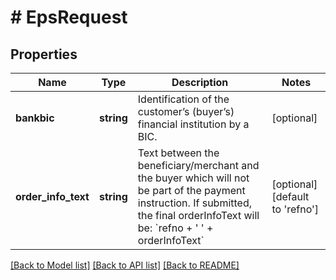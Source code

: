 # # EpsRequest

## Properties

Name | Type | Description | Notes
------------ | ------------- | ------------- | -------------
**bankbic** | **string** | Identification of the customer’s (buyer’s) financial institution by a BIC. | [optional]
**order_info_text** | **string** | Text between the beneficiary/merchant and the buyer which will not be part of the payment instruction. If submitted, the final orderInfoText will be: &#x60;refno + &#39; &#39; + orderInfoText&#x60; | [optional] [default to 'refno']

[[Back to Model list]](../../README.md#models) [[Back to API list]](../../README.md#endpoints) [[Back to README]](../../README.md)
